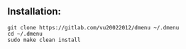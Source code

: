 ## Installation:
```
git clone https://gitlab.com/vu20022012/dmenu ~/.dmenu
cd ~/.dmenu
sudo make clean install
```
